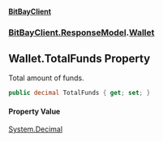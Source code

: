 #### [BitBayClient](./index.md 'index')
### [BitBayClient.ResponseModel](./BitBayClient-ResponseModel.md 'BitBayClient.ResponseModel').[Wallet](./BitBayClient-ResponseModel-Wallet.md 'BitBayClient.ResponseModel.Wallet')
## Wallet.TotalFunds Property
Total amount of funds.  
```csharp
public decimal TotalFunds { get; set; }
```
#### Property Value
[System.Decimal](https://docs.microsoft.com/en-us/dotnet/api/System.Decimal 'System.Decimal')  
